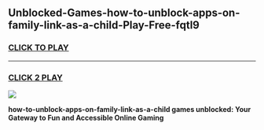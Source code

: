 
## Unblocked-Games-how-to-unblock-apps-on-family-link-as-a-child-Play-Free-fqtl9
<h3>
<a href="https://premium76.site?title=how-to-unblock-apps-on-family-link-as-a-child&ref=10A">CLICK TO PLAY</a></h3>
<hr>

<h3>
<a href="https://premium76.site?title=how-to-unblock-apps-on-family-link-as-a-child&ref=10A">CLICK 2 PLAY</a>
  
</h3>

<a href="https://premium76.site?title=how-to-unblock-apps-on-family-link-as-a-child&ref=10A"><img src="https://clearcache.store/games.png"></a>


**how-to-unblock-apps-on-family-link-as-a-child games unblocked: Your Gateway to Fun and Accessible Online Gaming**
